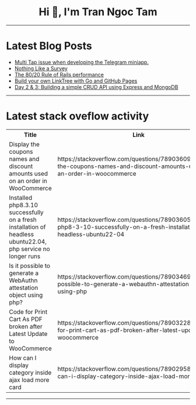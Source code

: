 <h1 align="center">Hi 👋, I'm Tran Ngoc Tam</h1>

---

# Latest Blog Posts 
<!-- BLOG-POST-LIST:START -->
- [Multi Tap issue when developing the Telegram miniapp.](https://dev.to/luckybutter1011/multi-tap-issue-when-developing-the-telegram-miniapp-2bdl)
- [Nothing Like a Survey](https://dev.to/darrenfj/nothing-like-a-survey-5d3j)
- [The 80/20 Rule of Rails performance](https://dev.to/hrishio/the-8020-rule-of-rails-performance-3en8)
- [Build your own LinkTree with Go and GitHub Pages](https://dev.to/lucasnevespereira/build-your-own-linktree-with-go-and-github-pages-3fha)
- [Day 2 &amp; 3: Building a simple CRUD API using Express and MongoDB](https://dev.to/hephzy/day-2-3-building-a-simple-crud-api-using-express-and-mongodb-2abi)
<!-- BLOG-POST-LIST:END -->

---

# Latest stack oveflow activity
<table>
  <tr><th>Title</th><th>Link</th></tr>
  <!-- STACKOVERFLOW:START --><tr><td>Display the coupons names and discount amounts used on an order in WooCommerce</td><td>https://stackoverflow.com/questions/78903609/display-the-coupons-names-and-discount-amounts-used-on-an-order-in-woocommerce</td></tr><tr><td>Installed php8.3.10 successfully on a fresh installation of headless ubuntu22.04, php service no longer runs</td><td>https://stackoverflow.com/questions/78903605/installed-php8-3-10-successfully-on-a-fresh-installation-of-headless-ubuntu22-04</td></tr><tr><td>Is it possible to generate a WebAuthn attestation object using php?</td><td>https://stackoverflow.com/questions/78903469/is-it-possible-to-generate-a-webauthn-attestation-object-using-php</td></tr><tr><td>Code for Print Cart As PDF broken after Latest Update to WooCommerce</td><td>https://stackoverflow.com/questions/78903228/code-for-print-cart-as-pdf-broken-after-latest-update-to-woocommerce</td></tr><tr><td>How can I display category inside ajax load more card</td><td>https://stackoverflow.com/questions/78902958/how-can-i-display-category-inside-ajax-load-more-card</td></tr><!-- STACKOVERFLOW:END -->
</table>

---



